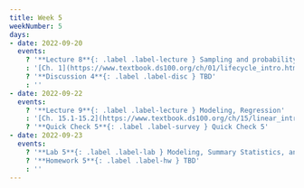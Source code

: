 ```yaml
---
title: Week 5
weekNumber: 5
days:
- date: 2022-09-20
  events:
    ? '**Lecture 8**{: .label .label-lecture } Sampling and probability'
    : '[Ch. 1](https://www.textbook.ds100.org/ch/01/lifecycle_intro.html), [2](https://www.textbook.ds100.org/ch/02/data_scope_intro.html), [3.1](https://www.textbook.ds100.org/ch/03/theory_urn.html)'
    ? '**Discussion 4**{: .label .label-disc } TBD' 
    : ''
- date: 2022-09-22
  events:
    ? '**Lecture 9**{: .label .label-lecture } Modeling, Regression'
    : '[Ch. 15.1-15.2](https://www.textbook.ds100.org/ch/15/linear_intro.html)'
    ? '**Quick Check 5**{: .label .label-survey } Quick Check 5'
- date: 2022-09-23
  events:
    ? '**Lab 5**{: .label .label-lab } Modeling, Summary Statistics, and Loss Functions'
    ? '**Homework 5**{: .label .label-hw } TBD'
    : ''
---
```

